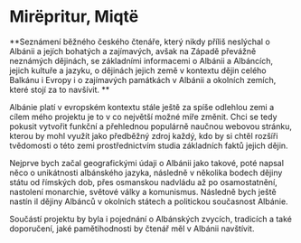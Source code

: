 
# Mirëpritur, Miqtë


**Seznámení běžného českého čtenáře, který nikdy příliš neslýchal o Albánii a jejích bohatých a zajímavých, avšak na Západě převážně neznámých dějinách, se základními informacemi o Albánii a Albáncích, jejich kultuře a jazyku, o dějinách jejich země v kontextu dějin celého Balkánu i Evropy i o zajímavých památkách v Albánii a okolních zemích, které stojí za to navšívit. **

Albánie platí v evropském kontextu stále ještě za spíše odlehlou zemi a cílem mého projektu je to v co největší možné míře změnit. Chci se tedy pokusit vytvořit funkční a přehlednou populárně naučnou webovou stránku, kterou by mohl využít jako předběžný zdroj každý, kdo by si chtěl rozšíři tvědomosti o této zemi prostřednictvím studia základních faktů jejich dějin. 

Nejprve bych začal geografickými údaji o Albánii jako takové, poté napsal něco o unikátnosti albánského jazyka, následně v několika bodech dějiny státu od římských dob, přes osmanskou nadvládu až po osamostatnění, nastolení monarchie, světové války a komunismus. Následně bych ještě nastín il dějiny Albánců v okolních státech a politickou současnost Albánie.

Součástí projektu by byla i pojednání o Albánských zvycích, tradicích a také doporučení, jaké pamětihodnosti by čtenář měl v Albánii navštívit.




